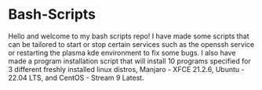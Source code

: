 # Bash-Scripts
Hello and welcome to my bash scripts repo! I have made some scripts that can be tailored to start or stop certain services such as the openssh service or restarting the plasma kde environment to fix some bugs. I also have made a program installation script that will install 10 programs specified for 3 different freshly installed linux distros, Manjaro - XFCE 21.2.6, Ubuntu - 22.04 LTS, and CentOS - Stream 9 Latest.
